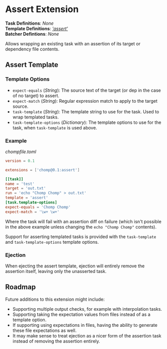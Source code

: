 # Assert Extension

**Task Definitions**: _None_<br/>
**Template Definitions**: _['assert'](#assert-template)_<br/>
**Batcher Defintions**: _None_

Allows wrapping an existing task with an assertion of its target or dependency file contents.

## Assert Template

### Template Options

* `expect-equals` (_String_): The source text of the target (or dep in the case of no target) to assert.
* `expect-match` (_String_): Regular expression match to apply to the target source.
* `task-template` (_String_): The template string to use for the task. Used to wrap templated tasks.
* `task-template-options` (_Dictionary_): The template options to use for the task, when `task-template` is used above.

### Example

_chompfile.toml_
```toml
version = 0.1

extensions = ['chomp@0.1:assert']

[[task]]
name = 'test'
target = 'out.txt'
run = 'echo "Chomp Chomp" > out.txt'
template = 'assert'
[task.template-options]
expect-equals = 'Chomp Chomp'
expect-match = '\w+ \w+'
```

Where the task will fail with an assertion diff on failure (which isn't possible in the above example unless changing the `echo "Chomp Chomp"` contents).

Support for asserting templated tasks is provided with the `task-template` and `task-template-options` template options.

### Ejection

When ejecting the assert template, ejection will entirely remove the assertion itself, leaving only the unasserted task.

## Roadmap

Future additions to this extension might include:

* Supporting multiple output checks, for example with interpolation tasks.
* Supporting taking the expectation values from files instead of as a template option.
* If supporting using expectations in files, having the ability to generate these file expectations as well.
* It may make sense to treat ejection as a nicer form of the assertion task instead of removing the assertion entirely.
